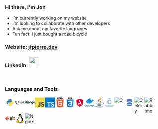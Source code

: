 ### Hi there, I'm Jon

- I’m currently working on my website
- I’m looking to collaborate with other developers
- Ask me about my favorite languages
- Fun fact: I just bought a road bicycle

### Website: [jfpierre.dev][website]
### Linkedin: [<img height="32" width="32" src="https://cdn.jsdelivr.net/npm/simple-icons@v3/icons/linkedin.svg" />][linkedin]

<br />

### Languages and Tools
<!-- github language search -->

[<img align="left" alt="Python" width="32px" src=
"https://raw.githubusercontent.com/github/explore/80688e429a7d4ef2fca1e82350fe8e3517d3494d/topics/python/python.png" />][python]

[<img align="left" alt="Flask" width="32px" src=
"https://raw.githubusercontent.com/github/explore/80688e429a7d4ef2fca1e82350fe8e3517d3494d/topics/flask/flask.png" />][flask]

[<img align="left" alt="Django" width="32px" src=
"https://raw.githubusercontent.com/github/explore/80688e429a7d4ef2fca1e82350fe8e3517d3494d/topics/django/django.png" />][django]

[<img align="left" alt="JavaScript" width="32px" src=
"https://raw.githubusercontent.com/github/explore/80688e429a7d4ef2fca1e82350fe8e3517d3494d/topics/javascript/javascript.png" />][javascript]

[<img align="left" alt="" width="32px" src=
"https://raw.githubusercontent.com/github/explore/80688e429a7d4ef2fca1e82350fe8e3517d3494d/topics/typescript/typescript.png" />][typescript]

[<img align="left" alt="HTML5" width="32px" src=
"https://raw.githubusercontent.com/github/explore/80688e429a7d4ef2fca1e82350fe8e3517d3494d/topics/html/html.png" />][html]

[<img align="left" alt="CSS" width="32px" src=
"https://raw.githubusercontent.com/github/explore/80688e429a7d4ef2fca1e82350fe8e3517d3494d/topics/css/css.png" />][css]

[<img align="left" alt="Angular" width="32px" src=
"https://raw.githubusercontent.com/github/explore/80688e429a7d4ef2fca1e82350fe8e3517d3494d/topics/angular/angular.png" />][angular]

[<img align="left" alt="Docker" width="32px" src=
"https://raw.githubusercontent.com/github/explore/80688e429a7d4ef2fca1e82350fe8e3517d3494d/topics/docker/docker.png" />][docker]

[<img align="left" alt="Java" width="32px" src=
"https://raw.githubusercontent.com/github/explore/80688e429a7d4ef2fca1e82350fe8e3517d3494d/topics/java/java.png" />][java]

[<img align="left" alt="C" width="32px" src=
"https://raw.githubusercontent.com/github/explore/80688e429a7d4ef2fca1e82350fe8e3517d3494d/topics/c/c.png" />][C]

[<img align="left" alt="C" width="32px" src=
"https://raw.githubusercontent.com/simple-icons/simple-icons/0181b18da750e20a23b1602414d25c72116e8b93/icons/cplusplus.svg" />][C++]

[<img align="left" alt="SQL" width="32px" src=
"https://raw.githubusercontent.com/github/explore/80688e429a7d4ef2fca1e82350fe8e3517d3494d/topics/sql/sql.png" />][SQL]

[<img align="left" alt="Celery" width="32px" src=
"https://docs.celeryproject.org/en/stable/_static/celery_512.png" />][celery]

[<img align="left" alt="Rabbitmq" width="32px" src=
"https://www.rabbitmq.com/img/rabbitmq_logo_strap.png" />][rabbitmq]



[<img align="left" alt="Git" width="32px" src=
"https://raw.githubusercontent.com/github/explore/80688e429a7d4ef2fca1e82350fe8e3517d3494d/topics/git/git.png" />][Git]

[<img align="left" alt="Linux" width="32px" src=
"https://raw.githubusercontent.com/github/explore/80688e429a7d4ef2fca1e82350fe8e3517d3494d/topics/linux/linux.png" />][linux]

[<img align="left" alt="Nginx" width="32px" src=
"https://nginx.org/nginx.png" />][nginx]

<!--https://www.rabbitmq.com/img/logo-rabbitmq.svg-->

<!-- links -->
[website]: https://jfpierre.dev
[linkedin]: https://www.linkedin.com/in/jpierre1

[angular]: https://angular.io/
[C]: https://cppreference.com/w/cpp
[C++]: https://cppreference.com/w/c
[java]: https://www.java.com
[docker]: https://www.docker.com/
[nginx]: https://www.nginx.com/
[python]: https://www.python.org/
[html]: https://www.w3schools.com/html/
[css]: https://www.w3schools.com/css/
[javascript]: https://www.javascript.com/
[SQL]: https://www.w3schools.com/sql/
[git]: https://git-scm.com/
[linux]: https://www.linux.org/
[typescript]: https://www.typescriptlang.org/
[flask]: https://flask.palletsprojects.com
[django]: https://www.djangoproject.com/
[celery]: https://docs.celeryproject.org
[rabbitmq]: https://www.rabbitmq.com/

